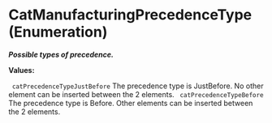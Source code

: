 # CatManufacturingPrecedenceType (Enumeration)

**_Possible types of precedence._**

**Values:**

` catPrecedenceTypeJustBefore`      The precedence type is JustBefore. No other element can be inserted between the 2 elements.
` catPrecedenceTypeBefore`      The precedence type is Before. Other elements can be inserted between the 2 elements.